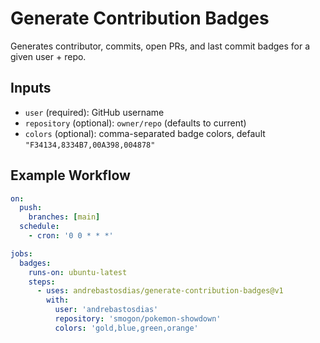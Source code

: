 # Generate Contribution Badges

Generates contributor, commits, open PRs, and last commit badges for a given user + repo.

## Inputs

- `user` (required): GitHub username
- `repository` (optional): `owner/repo` (defaults to current)
- `colors` (optional): comma-separated badge colors, default `"F34134,8334B7,00A398,004878"`

## Example Workflow

```yaml
on:
  push:
    branches: [main]
  schedule:
    - cron: '0 0 * * *'

jobs:
  badges:
    runs-on: ubuntu-latest
    steps:
      - uses: andrebastosdias/generate-contribution-badges@v1
        with:
          user: 'andrebastosdias'
          repository: 'smogon/pokemon-showdown'
          colors: 'gold,blue,green,orange'
```

